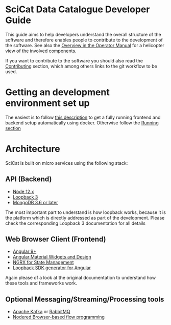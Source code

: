 # SciCat Data Catalogue Developer Guide

This guide aims to help developers understand the overall structure of the software and therefore enables people to contribute to the development of the software. See also the [Overview in the Operator Manual](../../Operator/) for a helicopter view of the involved components.

If you want to contribute to the software you should also read the [Contributing](./Development_Methods.html) section, which among others links to the git workflow to be used.


# Getting an development environment set up
The easiest is to follow [this description](https://github.com/SciCatProject/scicatlive#readme) to get a fully running frontend and backend setup automatically using docker. Otherwise follow the [Running section](Running.html)

# Architecture
SciCat is built on micro services using the following stack:

## API (Backend)

* [Node 12.x](https://nodejs.org/en/)
* [Loopback 3](https://loopback.io/lb3)
* [MongoDB 3.6 or later](https://www.mongodb.com)

The most important part to understand is how loopback works, because it is the platform which is directly addressed as part of the development. Please check the corresponding Loopback 3 documentation for all details

## Web Browser Client (Frontend)

* [Angular 9+](https://angular.io/)
* [Angular Material Widgets and Design](https://material.angular.io/)
* [NGRX for State Management](https://ngrx.io/)
* [Loopback SDK generator for Angular](https://github.com/mean-expert-official/loopback-sdk-builder)


Again please of a look at the original documentation to understand how these tools and frameworks work.

## Optional Messaging/Streaming/Processing tools

* [Apache Kafka](https://kafka.apache.org/) or [RabbitMQ](https://www.rabbitmq.com/)
* [Nodered Browser-based flow programming](https://nodered.org/)
